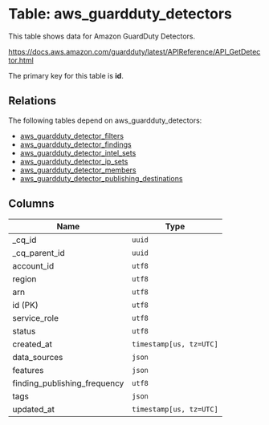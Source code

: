# Table: aws_guardduty_detectors

This table shows data for Amazon GuardDuty Detectors.

https://docs.aws.amazon.com/guardduty/latest/APIReference/API_GetDetector.html

The primary key for this table is **id**.

## Relations

The following tables depend on aws_guardduty_detectors:
  - [aws_guardduty_detector_filters](aws_guardduty_detector_filters.md)
  - [aws_guardduty_detector_findings](aws_guardduty_detector_findings.md)
  - [aws_guardduty_detector_intel_sets](aws_guardduty_detector_intel_sets.md)
  - [aws_guardduty_detector_ip_sets](aws_guardduty_detector_ip_sets.md)
  - [aws_guardduty_detector_members](aws_guardduty_detector_members.md)
  - [aws_guardduty_detector_publishing_destinations](aws_guardduty_detector_publishing_destinations.md)

## Columns

| Name          | Type          |
| ------------- | ------------- |
|_cq_id|`uuid`|
|_cq_parent_id|`uuid`|
|account_id|`utf8`|
|region|`utf8`|
|arn|`utf8`|
|id (PK)|`utf8`|
|service_role|`utf8`|
|status|`utf8`|
|created_at|`timestamp[us, tz=UTC]`|
|data_sources|`json`|
|features|`json`|
|finding_publishing_frequency|`utf8`|
|tags|`json`|
|updated_at|`timestamp[us, tz=UTC]`|